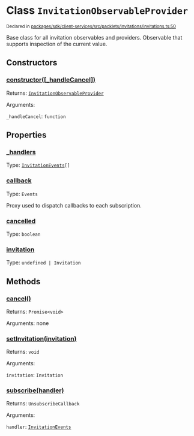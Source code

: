 # Class `InvitationObservableProvider`
<sub>Declared in [packages/sdk/client-services/src/packlets/invitations/invitations.ts:50](https://github.com/dxos/protocols/blob/main/packages/sdk/client-services/src/packlets/invitations/invitations.ts#L50)</sub>


Base class for all invitation observables and providers.
Observable that supports inspection of the current value.

## Constructors
### [constructor(\[_handleCancel\])]()


Returns: <code>[InvitationObservableProvider](/api/@dxos/client-services/classes/InvitationObservableProvider)</code>

Arguments: 

`_handleCancel`: <code>function</code>

## Properties
### [_handlers]()
Type: <code>[InvitationEvents](/api/@dxos/client-services/interfaces/InvitationEvents)[]</code>
### [callback]()
Type: <code>Events</code>

Proxy used to dispatch callbacks to each subscription.
### [cancelled]()
Type: <code>boolean</code>
### [invitation](https://github.com/dxos/protocols/blob/main/packages/sdk/client-services/src/packlets/invitations/invitations.ts#L56)
Type: <code>undefined | Invitation</code>

## Methods
### [cancel()]()


Returns: <code>Promise&lt;void&gt;</code>

Arguments: none
### [setInvitation(invitation)](https://github.com/dxos/protocols/blob/main/packages/sdk/client-services/src/packlets/invitations/invitations.ts#L60)


Returns: <code>void</code>

Arguments: 

`invitation`: <code>Invitation</code>
### [subscribe(handler)]()


Returns: <code>UnsubscribeCallback</code>

Arguments: 

`handler`: <code>[InvitationEvents](/api/@dxos/client-services/interfaces/InvitationEvents)</code>
